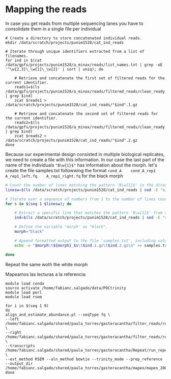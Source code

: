 # Mapping the reads

In case you get reads from multiple sequencing lanes you have to consolidate them in a single file per individual

```
# Create a directory to store concatenated individual reads.
mkdir /data/scratch/projects/punim1528/cat_ind_reads

# Iterate through unique identifiers extracted from a list of filenames.
for ind in $(cat /data/gpfs/projects/punim1528/a_minax/reads/list_names.txt | grep -oE '^\w{2,3}\_\w{1}\_\w{2}' | sort | uniq); do 

    # Retrieve and concatenate the first set of filtered reads for the current identifier.
    reads1=$(ls /data/gpfs/projects/punim1528/a_minax/reads/filtered_reads/clean_ready_to_assemble/*1.gz | grep $ind)
    zcat $reads1 > /data/scratch/projects/punim1528/cat_ind_reads/"$ind".1.gz

    # Retrieve and concatenate the second set of filtered reads for the current identifier.
    reads2=$(ls /data/gpfs/projects/punim1528/a_minax/reads/filtered_reads/clean_ready_to_assemble/*2.gz | grep $ind)
    zcat $reads2 > /data/scratch/projects/punim1528/cat_ind_reads/"$ind".2.gz
done
```

Because our experimental design consisted in multiple biological replicates, we need to create a file with this information. In our case the last part of the name of the individuals `"B\w{1}$"` has information about the morph. let's create the file samples.txt followwing the format `cond_A    cond_A_rep1    A_rep1_left.fq    A_rep1_right.fq` for the black morph

```bash
# Count the number of lines matching the pattern 'B\w{1}$' in the directory listing.
linesw=$(ls /data/scratch/projects/punim1528/cat_ind_reads | sed -E "s/\.\w{1}.gz//g" | sort | uniq | grep -E "B\w{1}$" | wc -l)

# Iterate over a sequence of numbers from 1 to the number of lines counted.
for s in $(seq 1 $linesw); do 

    # Extract a specific line that matches the pattern 'B\w{1}$' from the directory listing.
    ind=$(ls /data/scratch/projects/punim1528/cat_ind_reads | sed -E "s/\.\w{1}.gz//g" | sort | uniq | grep -E "B\w{1}$" | awk -v s="$s" 'NR==s')

    # Define the variable 'morph' as "black".
    morph="black"

    # Append formatted output to the file 'samples.txt', including values of 'morph', 's', 'ind.1.gz', and 'ind.2.gz'.
    echo -e "$morph\t${morph}_$s\t$ind.1.gz\t$ind.2.gz\n" >> samples.txt;

done
```

Repeat the same woth the white morph

Mapeamos las lecturas a la referencia:

```
module load conda
source activate /home/fabianc.salgado/data/POCtrinity
module load perl
module load rsem

for i in $(seq 1 9)
do
align_and_estimate_abundance.pl --seqType fq \
--left /home/fabianc.salgado/shared/paula_torres/gasteracantha/filter_reads/remove_overrep/rmoverrep_blacklist_paired_unaligned_PTUR00$i.left.fa \
--right /home/fabianc.salgado/shared/paula_torres/gasteracantha/filter_reads/remove_overrep/rmoverrep_blacklist_paired_unaligned_PTUR00$i.right.fa \
--transcripts /home/fabianc.salgado/shared/paula_torres/gasteracantha/Repeat/run_repeatmasker/rmblast/run_rmblast_2000/trinity_cdhit_2000.fasta.masked \
--est_method RSEM --aln_method bowtie --trinity_mode --prep_reference --output_dir /home/fabianc.salgado/shared/paula_torres/gasteracantha/mapeo/mapeo_2000/PTUR00"$i".RSEM
done
```

